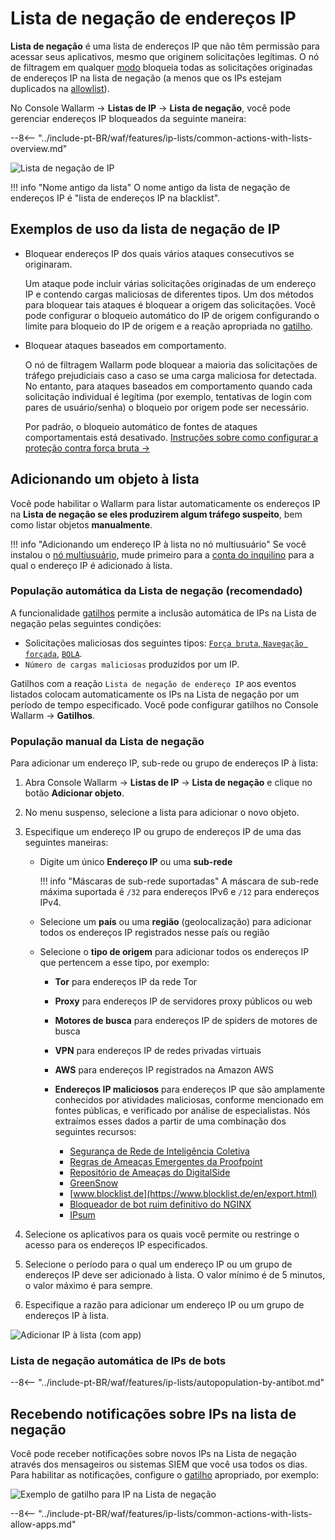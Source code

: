 # Lista de negação de endereços IP

**Lista de negação** é uma lista de endereços IP que não têm permissão para acessar seus aplicativos, mesmo que originem solicitações legítimas. O nó de filtragem em qualquer [modo](../../admin-en/configure-wallarm-mode.md) bloqueia todas as solicitações originadas de endereços IP na lista de negação (a menos que os IPs estejam duplicados na [allowlist](allowlist.md)).

No Console Wallarm → **Listas de IP** → **Lista de negação**, você pode gerenciar endereços IP bloqueados da seguinte maneira:

--8<-- "../include-pt-BR/waf/features/ip-lists/common-actions-with-lists-overview.md"

![Lista de negação de IP](../../images/user-guides/ip-lists/denylist-apps.png)

!!! info "Nome antigo da lista"
    O nome antigo da lista de negação de endereços IP é "lista de endereços IP na blacklist".

## Exemplos de uso da lista de negação de IP

* Bloquear endereços IP dos quais vários ataques consecutivos se originaram.

    Um ataque pode incluir várias solicitações originadas de um endereço IP e contendo cargas maliciosas de diferentes tipos. Um dos métodos para bloquear tais ataques é bloquear a origem das solicitações. Você pode configurar o bloqueio automático do IP de origem configurando o limite para bloqueio do IP de origem e a reação apropriada no [gatilho](../triggers/trigger-examples.md#denylist-ip-if-4-or-more-malicious-payloads-are-detected-in-1-hour).

* Bloquear ataques baseados em comportamento.

    O nó de filtragem Wallarm pode bloquear a maioria das solicitações de tráfego prejudiciais caso a caso se uma carga maliciosa for detectada. No entanto, para ataques baseados em comportamento quando cada solicitação individual é legítima (por exemplo, tentativas de login com pares de usuário/senha) o bloqueio por origem pode ser necessário.

    Por padrão, o bloqueio automático de fontes de ataques comportamentais está desativado. [Instruções sobre como configurar a proteção contra força bruta →](../../admin-en/configuration-guides/protecting-against-bruteforce.md#configuration-steps)

## Adicionando um objeto à lista

Você pode habilitar o Wallarm para listar automaticamente os endereços IP na **Lista de negação se eles produzirem algum tráfego suspeito**, bem como listar objetos **manualmente**.

!!! info "Adicionando um endereço IP à lista no nó multiusuário"
    Se você instalou o [nó multiusuário](../../installation/multi-tenant/overview.md), mude primeiro para a [conta do inquilino](../../installation/multi-tenant/configure-accounts.md#tenant-account-structure) para a qual o endereço IP é adicionado à lista.

### População automática da Lista de negação (recomendado)

A funcionalidade [gatilhos](../../user-guides/triggers/triggers.md) permite a inclusão automática de IPs na Lista de negação pelas seguintes condições:

* Solicitações maliciosas dos seguintes tipos: [`Força bruta`, `Navegação forçada`](../../admin-en/configuration-guides/protecting-against-bruteforce.md), [`BOLA`](../../admin-en/configuration-guides/protecting-against-bola.md).
* `Número de cargas maliciosas` produzidos por um IP.

Gatilhos com a reação `Lista de negação de endereço IP` aos eventos listados colocam automaticamente os IPs na Lista de negação por um período de tempo especificado. Você pode configurar gatilhos no Console Wallarm → **Gatilhos**.

### População manual da Lista de negação

Para adicionar um endereço IP, sub-rede ou grupo de endereços IP à lista:

1. Abra Console Wallarm → **Listas de IP** → **Lista de negação** e clique no botão **Adicionar objeto**.
1. No menu suspenso, selecione a lista para adicionar o novo objeto.
2. Especifique um endereço IP ou grupo de endereços IP de uma das seguintes maneiras:

    * Digite um único **Endereço IP** ou uma **sub-rede**

        !!! info "Máscaras de sub-rede suportadas"
            A máscara de sub-rede máxima suportada é `/32` para endereços IPv6 e `/12` para endereços IPv4.
    
    * Selecione um **país** ou uma **região** (geolocalização) para adicionar todos os endereços IP registrados nesse país ou região
    * Selecione o **tipo de origem** para adicionar todos os endereços IP que pertencem a esse tipo, por exemplo:
        * **Tor** para endereços IP da rede Tor
        * **Proxy** para endereços IP de servidores proxy públicos ou web
        * **Motores de busca** para endereços IP de spiders de motores de busca
        * **VPN** para endereços IP de redes privadas virtuais
        * **AWS** para endereços IP registrados na Amazon AWS
        * **Endereços IP maliciosos** para endereços IP que são amplamente conhecidos por atividades maliciosas, conforme mencionado em fontes públicas, e verificado por análise de especialistas. Nós extraímos esses dados a partir de uma combinação dos seguintes recursos:

            * [Segurança de Rede de Inteligência Coletiva](http://cinsscore.com/list/ci-badguys.txt)
            * [Regras de Ameaças Emergentes da Proofpoint](https://rules.emergingthreats.net/blockrules/compromised-ips.txt)
            * [Repositório de Ameaças do DigitalSide](http://osint.digitalside.it/Threat-Intel/lists/latestips.txt)
            * [GreenSnow](https://blocklist.greensnow.co/greensnow.txt)
            * [www.blocklist.de](https://www.blocklist.de/en/export.html)
            * [Bloqueador de bot ruim definitivo do NGINX](https://github.com/mitchellkrogza/nginx-ultimate-bad-bot-blocker/blob/master/_generator_lists/bad-ip-addresses.list)
            * [IPsum](https://github.com/stamparm/ipsum)

3. Selecione os aplicativos para os quais você permite ou restringe o acesso para os endereços IP especificados.
4. Selecione o período para o qual um endereço IP ou um grupo de endereços IP deve ser adicionado à lista. O valor mínimo é de 5 minutos, o valor máximo é para sempre.
5. Especifique a razão para adicionar um endereço IP ou um grupo de endereços IP à lista.

![Adicionar IP à lista (com app)](../../images/user-guides/ip-lists/add-ip-to-list-app.png)

### Lista de negação automática de IPs de bots

--8<-- "../include-pt-BR/waf/features/ip-lists/autopopulation-by-antibot.md"

## Recebendo notificações sobre IPs na lista de negação

Você pode receber notificações sobre novos IPs na Lista de negação através dos mensageiros ou sistemas SIEM que você usa todos os dias. Para habilitar as notificações, configure o [gatilho](../triggers/triggers.md) apropriado, por exemplo:

![Exemplo de gatilho para IP na Lista de negação](../../images/user-guides/triggers/trigger-example4.png)

--8<-- "../include-pt-BR/waf/features/ip-lists/common-actions-with-lists-allow-apps.md"